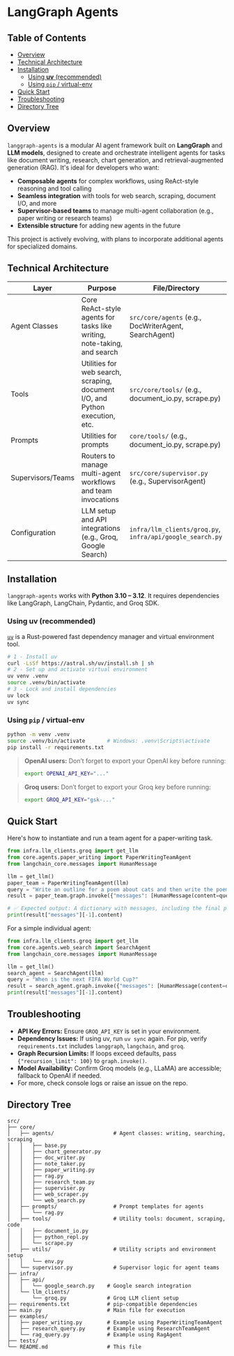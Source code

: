 # LangGraph Agents

## Table of Contents
* [Overview](#overview)
* [Technical Architecture](#technical-architecture)
* [Installation](#installation)
  * [Using **uv** (recommended)](#using-uv-recommended)
  * [Using `pip` / virtual-env](#using-pip--virtualenv)
* [Quick Start](#quick-start)
* [Troubleshooting](#troubleshooting)
* [Directory Tree](#directory-tree)

## Overview
`langgraph-agents` is a modular AI agent framework built on **LangGraph** and **LLM models**, designed to create and orchestrate intelligent agents for tasks like document writing, research, chart generation, and retrieval-augmented generation (RAG). It's ideal for developers who want:
- **Composable agents** for complex workflows, using ReAct-style reasoning and tool calling
- **Seamless integration** with tools for web search, scraping, document I/O, and more
- **Supervisor-based teams** to manage multi-agent collaboration (e.g., paper writing or research teams)
- **Extensible structure** for adding new agents in the future


This project is actively evolving, with plans to incorporate additional agents for specialized domains.

## Technical Architecture
| Layer              | Purpose                                                                 | File/Directory                  |
|--------------------|-------------------------------------------------------------------------|---------------------------------|
| Agent Classes      | Core ReAct-style agents for tasks like writing, note-taking, and search | `src/core/agents` (e.g., DocWriterAgent, SearchAgent) |
| Tools              | Utilities for web search, scraping, document I/O, and Python execution, etc.  | `src/core/tools/` (e.g., document_io.py, scrape.py) |
| Prompts              | Utilities for prompts  | `core/tools/` (e.g., document_io.py, scrape.py) |
| Supervisors/Teams  | Routers to manage multi-agent workflows and team invocations            | `src/core/supervisor.py` (e.g., SupervisorAgent) |
| Configuration      | LLM setup and API integrations (e.g., Groq, Google Search)              | `infra/llm_clients/groq.py`, `infra/api/google_search.py` |

## Installation
`langgraph-agents` works with **Python 3.10 – 3.12**. It requires dependencies like LangGraph, LangChain, Pydantic, and Groq SDK.

### Using **uv** (recommended)
[`uv`](https://docs.astral.sh/uv/getting-started/features/#projects) is a Rust-powered fast dependency manager and virtual environment tool.
```bash
# 1 - Install uv
curl -LsSf https://astral.sh/uv/install.sh | sh
# 2 - Set up and activate virtual environment
uv venv .venv
source .venv/bin/activate
# 3 - Lock and install dependencies
uv lock
uv sync
```

### Using `pip` / virtual-env
```bash
python -m venv .venv
source .venv/bin/activate       # Windows: .venv\Scripts\activate
pip install -r requirements.txt
```

> **OpenAI users:** Don’t forget to export your OpenAI key before running:
>
> ```bash
> export OPENAI_API_KEY="..."
> ```

> **Groq users:** Don’t forget to export your Groq key before running:
>
> ```bash
> export GROQ_API_KEY="gsk-..."
> ```

## Quick Start
Here's how to instantiate and run a team agent for a paper-writing task.
```python
from infra.llm_clients.groq import get_llm
from core.agents.paper_writing import PaperWritingTeamAgent
from langchain_core.messages import HumanMessage

llm = get_llm()
paper_team = PaperWritingTeamAgent(llm)
query = "Write an outline for a poem about cats and then write the poem to disk."
result = paper_team.graph.invoke({"messages": [HumanMessage(content=query)]})

# ✅ Expected output: A dictionary with messages, including the final poem content
print(result["messages"][-1].content)
```

For a simple individual agent:
```python
from infra.llm_clients.groq import get_llm
from core.agents.web_search import SearchAgent
from langchain_core.messages import HumanMessage

llm = get_llm()
search_agent = SearchAgent(llm)
query = "When is the next FIFA World Cup?"
result = search_agent.graph.invoke({"messages": [HumanMessage(content=query)]})
print(result["messages"][-1].content)
```

## Troubleshooting
- **API Key Errors:** Ensure `GROQ_API_KEY` is set in your environment.
- **Dependency Issues:** If using uv, run `uv sync` again. For pip, verify `requirements.txt` includes `langgraph`, `langchain`, and `groq`.
- **Graph Recursion Limits:** If loops exceed defaults, pass `{"recursion_limit": 100}` to `graph.invoke()`.
- **Model Availability:** Confirm Groq models (e.g., LLaMA) are accessible; fallback to OpenAI if needed.
- For more, check console logs or raise an issue on the repo.

## Directory Tree
```text
src/
├── core/
│   ├── agents/                   # Agent classes: writing, searching, scraping
│   │   ├── base.py
│   │   ├── chart_generator.py
│   │   ├── doc_writer.py
│   │   ├── note_taker.py
│   │   ├── paper_writing.py
│   │   ├── rag.py
│   │   ├── research_team.py
│   │   ├── superviser.py
│   │   ├── web_scraper.py
│   │   └── web_search.py
│   ├── prompts/                  # Prompt templates for agents
│   │   └── rag.py
│   ├── tools/                    # Utility tools: document, scraping, code
│   │   ├── document_io.py
│   │   ├── python_repl.py
│   │   └── scrape.py
│   ├── utils/                    # Utility scripts and environment setup
│   │   └── env.py
│   └── supervisor.py             # Supervisor logic for agent teams
├── infra/
│   ├── api/
│   │   └── google_search.py    # Google search integration
│   └── llm_clients/
│       └── groq.py             # Groq LLM client setup
├── requirements.txt            # pip-compatible dependencies
├── main.py                     # Main file for execution
├── examples/
│   ├── paper_writing.py        # Example using PaperWritingTeamAgent
│   ├── research_query.py       # Example using ResearchTeamAgent
│   └── rag_query.py            # Example using RagAgent
├── tests/
└── README.md                   # This file
```